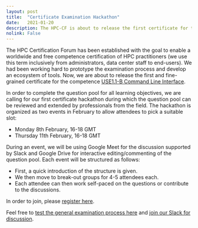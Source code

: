 ```yaml
---
layout: post
title:  "Certificate Examination Hackathon"
date:   2021-01-20
description: The HPC-CF is about to release the first certificate for the Command Line Interface. The goal of this Hackathon is to involve the community in order to complete the question pool.
nolink: False
---
```


The HPC Certification Forum has been established with the goal to enable a worldwide and free competence certification of HPC practitioners (we use this term inclusively from administrators, data center staff to end-users).
We had been working hard to prototype the examination process and develop an ecosystem of tools. Now, we are about to release the first and fine-grained certificate for the competence
[USE1.1-B Command Line Interface](https://www.hpc-certification.org/wiki/skill-tree/use/1/1/b).

In order to complete the question pool for all learning objectives, we are calling for our first certificate hackathon during which the question pool can be reviewed and extended by professionals from the field.
The hackathon is organized as two events in February to allow attendees to pick a suitable slot:
- Monday 8th February, 16-18 GMT
- Thursday 11th February, 16-18 GMT

During an event, we will be using Google Meet for the discussion supported by Slack and Google Drive for interactive editing/commenting of the question pool.
Each event will be structured as follows:
- First, a quick introduction of the structure is given.
- We then move to break-out groups for 4-5 attendees each.
- Each attendee can then work self-paced on the questions or contribute to the discussions.

In order to join, please [register here](https://forms.gle/qsk5rZ714Gq9YMxr6).

Feel free to [test the general examination process here](https://www.hpc-certification.org/examiner?exam=example) and
[join our Slack for discussion](https://join.slack.com/t/hpc-certification/shared_invite/zt-4h4w3ldt-wrG_URr6u6YYUK5Ija6K0Q).
